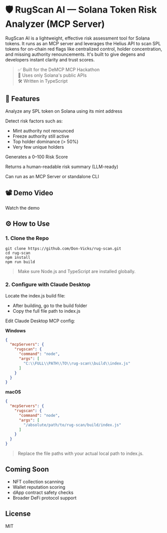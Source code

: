 # 🛡️ RugScan AI — Solana Token Risk Analyzer (MCP Server)

RugScan AI is a lightweight, effective risk assessment tool for Solana tokens. It runs as an MCP server and leverages the Helius API to scan SPL tokens for on-chain red flags like centralized control, holder concentration, and missing authority renouncements. It's built to give degens and developers instant clarity and trust scores.

> ✅ Built for the DeMCP MCP Hackathon  
> 🔗 Uses only Solana's public APIs  
> 🛠 Written in TypeScript

## 🚀 Features

Analyze any SPL token on Solana using its mint address

Detect risk factors such as:
- Mint authority not renounced
- Freeze authority still active
- Top holder dominance (> 50%)
- Very few unique holders

Generates a 0–100 Risk Score

Returns a human-readable risk summary (LLM-ready)

Can run as an MCP Server or standalone CLI

## 📽 Demo Video

Watch the demo

## ⚙️ How to Use

### 1. Clone the Repo

```
git clone https://github.com/Don-Vicks/rug-scan.git
cd rug-scan
npm install
npm run build
```

> Make sure Node.js and TypeScript are installed globally.

### 2. Configure with Claude Desktop

Locate the index.js build file:
- After building, go to the build folder
- Copy the full file path to index.js

Edit Claude Desktop MCP config:

**Windows**
```json
{
  "mcpServers": {
    "rugscan": {
      "command": "node",
      "args": [
        "C:\\FULL\\PATH\\TO\\rug-scan\\build\\index.js"
      ]
    }
  }
}
```

**macOS**
```json
{
  "mcpServers": {
    "rugscan": {
      "command": "node",
      "args": [
        "/absolute/path/to/rug-scan/build/index.js"
      ]
    }
  }
}
```

> Replace the file paths with your actual local path to index.js.

## Coming Soon

- NFT collection scanning
- Wallet reputation scoring
- dApp contract safety checks
- Broader DeFi protocol support

## License

MIT
